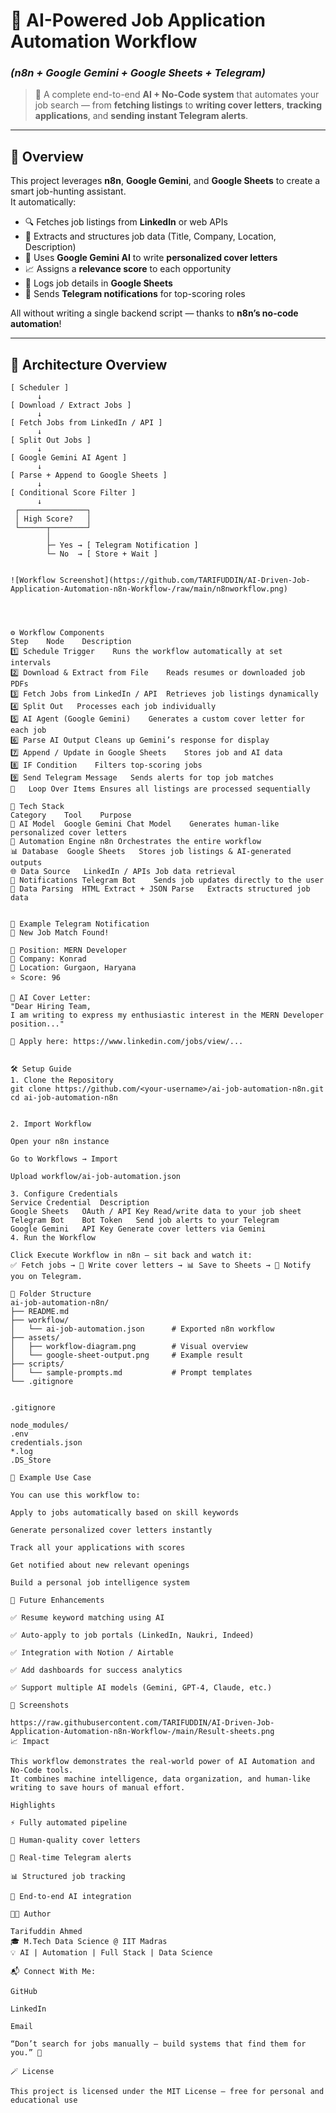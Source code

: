 # 🤖 AI-Powered Job Application Automation Workflow  
### *(n8n + Google Gemini + Google Sheets + Telegram)*

> 🌟 A complete end-to-end **AI + No-Code system** that automates your job search — from **fetching listings** to **writing cover letters**, **tracking applications**, and **sending instant Telegram alerts**.

---

## 🧭 Overview

This project leverages **n8n**, **Google Gemini**, and **Google Sheets** to create a smart job-hunting assistant.  
It automatically:

- 🔍 Fetches job listings from **LinkedIn** or web APIs  
- 🧩 Extracts and structures job data (Title, Company, Location, Description)  
- 🧠 Uses **Google Gemini AI** to write **personalized cover letters**  
- 📈 Assigns a **relevance score** to each opportunity  
- 🧾 Logs job details in **Google Sheets**  
- 📲 Sends **Telegram notifications** for top-scoring roles  

All without writing a single backend script — thanks to **n8n’s no-code automation**!

---

## 🧱 Architecture Overview

```text
[ Scheduler ]
      ↓
[ Download / Extract Jobs ]
      ↓
[ Fetch Jobs from LinkedIn / API ]
      ↓
[ Split Out Jobs ]
      ↓
[ Google Gemini AI Agent ]
      ↓
[ Parse + Append to Google Sheets ]
      ↓
[ Conditional Score Filter ]
      ↓
 ┌───────────────┐
 │ High Score?   │
 └──────┬────────┘
        │
        ├─ Yes → [ Telegram Notification ]
        └─ No  → [ Store + Wait ]


![Workflow Screenshot](https://github.com/TARIFUDDIN/AI-Driven-Job-Application-Automation-n8n-Workflow-/raw/main/n8nworkflow.png)




⚙️ Workflow Components
Step	Node	Description
1️⃣	Schedule Trigger	Runs the workflow automatically at set intervals
2️⃣	Download & Extract from File	Reads resumes or downloaded job PDFs
3️⃣	Fetch Jobs from LinkedIn / API	Retrieves job listings dynamically
4️⃣	Split Out	Processes each job individually
5️⃣	AI Agent (Google Gemini)	Generates a custom cover letter for each job
6️⃣	Parse AI Output	Cleans up Gemini’s response for display
7️⃣	Append / Update in Google Sheets	Stores job and AI data
8️⃣	IF Condition	Filters top-scoring jobs
9️⃣	Send Telegram Message	Sends alerts for top job matches
🔁	Loop Over Items	Ensures all listings are processed sequentially

🧩 Tech Stack
Category	Tool	Purpose
🧠 AI Model	Google Gemini Chat Model	Generates human-like personalized cover letters
🔄 Automation Engine	n8n	Orchestrates the entire workflow
📊 Database	Google Sheets	Stores job listings & AI-generated outputs
🌐 Data Source	LinkedIn / APIs	Job data retrieval
📱 Notifications	Telegram Bot	Sends job updates directly to the user
🧮 Data Parsing	HTML Extract + JSON Parse	Extracts structured job data


💬 Example Telegram Notification
🚀 New Job Match Found!

💼 Position: MERN Developer  
🏢 Company: Konrad  
📍 Location: Gurgaon, Haryana  
⭐ Score: 96  

🧠 AI Cover Letter:  
"Dear Hiring Team,  
I am writing to express my enthusiastic interest in the MERN Developer position..."

🔗 Apply here: https://www.linkedin.com/jobs/view/...


🛠️ Setup Guide
1. Clone the Repository
git clone https://github.com/<your-username>/ai-job-automation-n8n.git
cd ai-job-automation-n8n


2. Import Workflow

Open your n8n instance

Go to Workflows → Import

Upload workflow/ai-job-automation.json

3. Configure Credentials
Service	Credential	Description
Google Sheets	OAuth / API Key	Read/write data to your job sheet
Telegram Bot	Bot Token	Send job alerts to your Telegram
Google Gemini	API Key	Generate cover letters via Gemini
4. Run the Workflow

Click Execute Workflow in n8n — sit back and watch it:
✅ Fetch jobs → 🧠 Write cover letters → 📊 Save to Sheets → 📲 Notify you on Telegram.

📂 Folder Structure
ai-job-automation-n8n/
├── README.md
├── workflow/
│   └── ai-job-automation.json      # Exported n8n workflow
├── assets/
│   ├── workflow-diagram.png        # Visual overview
│   └── google-sheet-output.png     # Example result
├── scripts/
│   └── sample-prompts.md           # Prompt templates
└── .gitignore


.gitignore

node_modules/
.env
credentials.json
*.log
.DS_Store

🧠 Example Use Case

You can use this workflow to:

Apply to jobs automatically based on skill keywords

Generate personalized cover letters instantly

Track all your applications with scores

Get notified about new relevant openings

Build a personal job intelligence system

🚀 Future Enhancements

✅ Resume keyword matching using AI

✅ Auto-apply to job portals (LinkedIn, Naukri, Indeed)

✅ Integration with Notion / Airtable

✅ Add dashboards for success analytics

✅ Support multiple AI models (Gemini, GPT-4, Claude, etc.)

📸 Screenshots

https://raw.githubusercontent.com/TARIFUDDIN/AI-Driven-Job-Application-Automation-n8n-Workflow-/main/Result-sheets.png
📈 Impact

This workflow demonstrates the real-world power of AI Automation and No-Code tools.
It combines machine intelligence, data organization, and human-like writing to save hours of manual effort.

Highlights

⚡ Fully automated pipeline

💬 Human-quality cover letters

📲 Real-time Telegram alerts

📊 Structured job tracking

🧠 End-to-end AI integration

👨‍💻 Author

Tarifuddin Ahmed
🎓 M.Tech Data Science @ IIT Madras
💡 AI | Automation | Full Stack | Data Science

📬 Connect With Me:

GitHub

LinkedIn

Email

“Don’t search for jobs manually — build systems that find them for you.” 🚀

🪄 License

This project is licensed under the MIT License — free for personal and educational use



